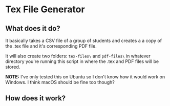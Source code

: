 # Tex File Generator

## What does it do?
It basically takes a CSV file of a group of students and creates a a copy of
the .tex file and it's corresponding PDF file. 

It will also create two folders: `tex-files\` and `pdf-files\` in whatever
directory you're running this script in where the .tex and PDF files will be stored.

**NOTE:** I've only tested this on Ubuntu so I don't know how it would work
on Windows. I think macOS should be fine too though?

## How does it work?





